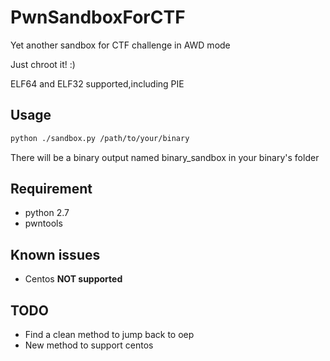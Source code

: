 # PwnSandboxForCTF
Yet another sandbox for CTF challenge in AWD mode

Just chroot it! :)

ELF64 and ELF32 supported,including PIE

## Usage

```bash
python ./sandbox.py /path/to/your/binary
```
There will be a binary output named binary_sandbox in your binary's folder

## Requirement

* python 2.7
* pwntools

## Known issues

* Centos **NOT supported**

## TODO

* Find a clean method to jump back to oep 
* New method to support centos
